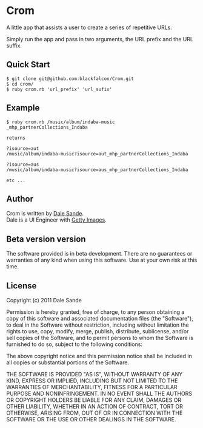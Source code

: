 # Crom
A little app that assists a user to create a series of repetitive URLs.

Simply run the app and pass in two arguments, the URL prefix and the URL suffix. 

## Quick Start

    $ git clone git@github.com:blackfalcon/Crom.git
    $ cd crom/
    $ ruby crom.rb 'url_prefix' 'url_sufix'
    
## Example
	$ ruby crom.rb /music/album/indaba-music _mhp_partnerCollections_Indaba
	
	returns
	
	?isource=aut
	/music/album/indaba-music?isource=aut_mhp_partnerCollections_Indaba 

	?isource=aus
	/music/album/indaba-music?isource=aus_mhp_partnerCollections_Indaba
	
	etc ...

## Author
Crom is written by [Dale Sande][dale_sande].<br>
Dale is a UI Engineer with [Getty Images][gettyimages.com].

## Beta version version
The software provided is in beta development.  There are no guarantees or warranties of any kind when using this software.  Use at your own risk at this time.

## License
Copyright (c) 2011 Dale Sande<br>

Permission is hereby granted, free of charge, to any person obtaining a copy of this software and associated documentation files (the "Software"), to deal in the Software without restriction, including without limitation the rights to use, copy, modify, merge, publish, distribute, sublicense, and/or sell copies of the Software, and to permit persons to whom the Software is furnished to do so, subject to the following conditions:

The above copyright notice and this permission notice shall be included in all copies or substantial portions of the Software.

THE SOFTWARE IS PROVIDED "AS IS", WITHOUT WARRANTY OF ANY KIND, EXPRESS OR IMPLIED, INCLUDING BUT NOT LIMITED TO THE WARRANTIES OF MERCHANTABILITY, FITNESS FOR A PARTICULAR PURPOSE AND NONINFRINGEMENT. IN NO EVENT SHALL THE AUTHORS OR COPYRIGHT HOLDERS BE LIABLE FOR ANY CLAIM, DAMAGES OR OTHER LIABILITY, WHETHER IN AN ACTION OF CONTRACT, TORT OR OTHERWISE, ARISING FROM, OUT OF OR IN CONNECTION WITH THE SOFTWARE OR THE USE OR OTHER DEALINGS IN THE SOFTWARE.

[dale_sande]: http://anotheruiguy.mbreo.com
[gettyimages.com]: http://www.gettyimages.com




